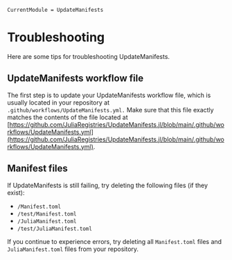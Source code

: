 ```@meta
CurrentModule = UpdateManifests
```

# Troubleshooting

Here are some tips for troubleshooting UpdateManifests.

## UpdateManifests workflow file

The first step is to update your UpdateManifests workflow file, which is usually
located  in your repository at `.github/workflows/UpdateManifests.yml.` Make sure
that this file exactly matches the contents of the file located at [https://github.com/JuliaRegistries/UpdateManifests.jl/blob/main/.github/workflows/UpdateManifests.yml](https://github.com/JuliaRegistries/UpdateManifests.jl/blob/main/.github/workflows/UpdateManifests.yml).

## Manifest files

If UpdateManifests is still failing, try deleting the following files (if they
exist):
- `/Manifest.toml`
- `/test/Manifest.toml`
- `/JuliaManifest.toml`
- `/test/JuliaManifest.toml`

If you continue to experience errors, try deleting all `Manifest.toml` files
and `JuliaManifest.toml` files from your repository.
